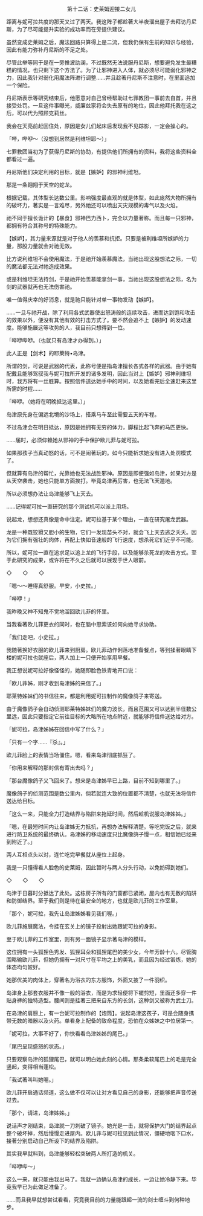 <p align="center">第十二话：史莱姆迎接二女儿</p>

距离与妮可拉共度的那天又过了两天。我这阵子都趁著大半夜溜出屋子去拜访丹尼斯，为了尽可能提升实验的成功率而在旁提供建议。

虽然变成史莱姆之后，魔法回路只算得上是二流，但我仍保有生前的知识与经验，因此有能力弥补丹尼斯的不足之处。

尽管此举等同于是在一旁推波助澜，不过既然无法说服丹尼斯，想要避免发生最糟糕的情况，也只剩下这个方法了。为了让邪神进入人体，就必须尽可能弱化邪神之力，因此我针对弱化用魔法阵进行调整……并且趁著丹尼斯不注意时，在里面追加一个保险。

丹尼斯表示等研究结束后，他愿意对自己曾经帮助过七罪教团一事前去自首，并且接受处罚。一旦这件事曝光，威廉兹家将会失去原有的地位，因此他拜托我在这之后，可以代为照顾克莉丝。

我会在天亮前赶回住处，原因是女儿们起床后发现我不见踪影，一定会操心的。

「哔，哔咿～（没想到居然是利维坦耶～）」

七罪教团当初为了获得丹尼斯的协助，有提供他们所拥有的资料，我将这些资料全都看过一遍。

丹尼斯他们决定利用的目标，就是【嫉妒】的邪神利维坦。

那是一条翱翔于天空的蛇龙。

根据记载，其体型长达数公里。影响强度最直观的就是体型，如此庞然大物所拥有的破坏力，著实是一言难尽，另外祂还可以喷出天灾规模的毒气以及火焰。

祂不同于擅长诡计的【暴食】邪神巴力西卜，完全以力量著称。而且每一只邪神，都拥有符合其称号的特殊能力。

【嫉妒】，其力量来源就是对于他人的羡慕和抗拒。只要是被利维坦所嫉妒的力量，那股力量就会对祂无效。

比方说利维坦不会使用魔法，于是祂开始羡慕魔法，当祂出现这股想法之际，一切的魔法都无法对祂造成效果。

或是利维坦无法持剑，于是祂开始羡慕能拿剑一事，当祂出现这股想法之际，名为剑的武器就再也无法伤害祂。

唯一值得庆幸的好消息，就是祂只能针对单一事物发动【嫉妒】。

……一旦与祂开战，除了利用各式武器使出怒涛般的连续攻击，进而达到饱和攻击的效果以外，便没有其他有效的打击方式了。要不然会追不上【嫉妒】的发动速度。能够施展这等攻势的人，我目前只想得到一位。

「哔咿哔咿。（也就只有岛津才办得到。）」

此人正是【剑术】的耶莱特•岛津。

所谓的剑，可说是武器的代表，此称号便是指岛津擅长各式各样的武器。由于她有配戴且能够驾驭我与妮可拉所开发的诸多发明，因此当对上【嫉妒】邪神利维坦时，我方将有一丝胜算。按照信件送达她手中的时间，以及她看完后全速赶来这里所需的时程……

「哔咿。（她将在明晚抵达这里。）」

岛津原先身在偏远北境的沙场上，搭乘马车至此需要五天的车程。

不过岛津会在明日抵达，原因是她拥有无穷的体力，脚程比起飞奔的马匹更快。

……届时，必须仰赖她从邪神的手中保护欧儿菲与妮可拉。

如果那孩子当真动怒的话，可不是闹著玩的。如今只能祈求她没有进入处罚模式了。

但就算有岛津的帮忙，光靠她也无法战胜邪神。原因是即便强如岛津，如果对方是从天空袭击，她也只能单方面挨打。毕竟岛津再厉害，也无法飞天遁地。

所以必须想办法让岛津能够飞上天去。

……记得妮可拉一直研究的那个测试机可以派上用场。

说起龙，想想还真像是命中注定。妮可拉基于某个理由，一直在研究屠龙武器。

龙是一种既狡猾又胆小的生物，它们一发现苗头不对，就会飞上天去逃之夭夭。因为它们拥有强壮的肉体，再配上快如音速般的飞行速度，想杀死它们近乎不可能。

所以，妮可拉一直在追求足以追上龙的飞行手段，以及能够杀死龙的攻击方式。至于此研究的成果，或许将在不久之后就可以展现于世人眼前。

◇　　◇　　◇

「嗯～～睡得真舒服。早安，小史拉。」

「哔咿！」

我昨晚又神不知鬼不觉地溜回欧儿菲的怀里。

当我看著欧儿菲更衣的同时，也在脑中思索该如何向她寻求协助。

「我们走吧，小史拉。」

我随著换好衣服的欧儿菲来到厨房。欧儿菲动作俐落地准备餐点，等到揉著眼睛下楼的妮可拉也就座后，两人加上一只便开始享用早餐。

我正想说妮可拉好像怪怪的，她随即脸色铁青地开口说：

「欧儿菲姊，刚才收到岛津姊的来信了。」

耶莱特姊妹们的书信往来，都是利用妮可拉制作的魔像鸽子来寄送。

由于魔像鸽子会自动侦测耶莱特姊妹们的魔力波长，而且范围又可以达到半径数公里远，因此只要指定它前往目标的大略所在地点附近，就能够将信件送达给对方。

「妮可拉，岛津姊姊在回信中写了什么？」

「只有一个字……『杀』。」

欧儿菲脸上的表情当场僵住。嗯，看来岛津彻底抓狂了。

「你用来解释的那封信有寄出去吗？」

「那台魔像鸽子又飞回来了。想来是岛津姊早已上路，目前不知到哪里了。」

魔像鸽子的侦测范围是数公里内，倘若就连大致的位置都不清楚，也就无法将信件送达给目标。

「这么一来，只能全力打造结界与陷阱来拖延时间，然后趁机说服岛津姊姊。」

「嗯，在最短时间内让岛津姊无力抵抗，再想办法解释清楚。等吃完饭之后，就来进行防卫系统的最终确认。岛津姊的移动速度只比魔像鸽子慢一点，相信她已经来到附近了。」

两人互相点头以对，连忙吃完早餐就从座位上起身。

我是一只懂得看人脸色的史莱姆，因此暂时与两人分头行动，以免妨碍到她们。

◇　　◇　　◇

岛津于日暮时分抵达了此处。这栋房子所有的门窗都已紧闭，屋内也有无数的陷阱和防御结界。至于我们则是待在最安全的地方，也就是欧儿菲的工作室里。

「那个，妮可拉，我先让岛津姊姊看见我们喔。」

欧儿菲施展魔法，令挂在玄关上的镜子投射出她跟妮可拉的身影。

至于欧儿菲的工作室里，则有另一面镜子显示著岛津的模样。

这位拥有一头狐狸色秀发、狐狸耳朵和狐狸尾巴的美少女，今年芳龄十六。尽管胸围略输欧儿菲，但她仍拥有一对尺寸在平均之上的美乳，而且因为经过锻炼，她的体态均匀姣好。

她那优美的肉体上，穿著名为浴衣的东方服饰，外面又披了一件羽织。

岛津身上那套衣服并不像一般的浴衣，而是为求轻便将下襬剪短，里面还多穿一件贴身裤的独特造型。腰间则是挂著三把来自东方的长剑，这种剑又被称为武士刀。

在岛津的肩膀上，有一台妮可拉制作的【炮筒】。说起岛津这孩子，可是会随身携带无数的暗器以及火药。单看身上配备的致命程度，恐怕在众姊妹之中位居第一。

「妮可拉，大事不好了，你快看看岛津姊姊的尾巴。」

「尾巴呈现盛怒的状态。」

只要观察岛津的狐狸尾巴，就可以明白她此刻的心情。那条柔软尾巴上的毛是完全竖起，变得相当蓬松。

「我试著叫叫她喔。」

欧儿菲开启通话频道，这么做不仅可以让对方看见自己的身影，还能够把声音传送过去。

「那个，请进，岛津姊姊。」

说话声才刚结束，岛津就一刀刺破了镜子。她光是一击，就将保护大门的结界起点整个破坏掉，然后慢慢走进屋内。欧儿菲与妮可拉见到此情况，僵硬地咽下口水，接著分别启动自己所设下的结界及陷阱。

其实我早就料到，岛津能够轻松突破两人所打造的机关。

「哔咿哔～」

这么一来，就只能由我出马了。我就一边确认岛津的成长，一边让她冷静下来。毕竟我早已为此做足准备了。

……而且我早就想尝试看看，究竟我目前的力量能跟超一流的剑士缠斗到何种地步。

